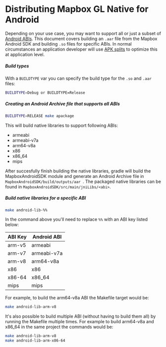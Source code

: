 # Distributing Mapbox GL Native for Android

Depending on your use case, you may want to support all or just a subset of [Android ABIs](http://developer.android.com/ndk/guides/abis.html). This document covers building an `.aar` file from the Mapbox Android SDK and building `.so` files for specific ABIs. In normal circumstances an application developer will use [APK splits](https://developer.android.com/studio/build/configure-apk-splits.html) to optimize this at application level.

##### Build types

With a `BUILDTYPE` var you can specify the build type for the `.so` and `.aar` files:

```bash
BUILDTYPE=Debug or BUILDTYPE=Release
```

##### Creating an Android Archive file that supports all ABIs

```sh
BUILDTYPE=RELEASE make apackage
```

This will build native libraries to support following ABIs:
- armeabi
- armeabi-v7a
- arm64-v8a
- x86
- x86_64
- mips

After succesfully finish building the native libraries, gradle will build the MapboxAndroidSDK module and generate an Android Archive file in `MapboxAndroidSDK/build/outputs/aar `. The packaged native libraries can be found in `MapboxAndroidSDK/src/main/jniLibs/<abi>`.

##### Build native libraries for a specific ABI

```sh
make android-lib-%%
```

In the command above you'll need to replace `%%` with an ABI key listed below:

| ABI Key | Android ABI |
| ------- | ----------- |
| arm-v5  | armeabi     |
| arm-v7  | armeabi-v7a |
| arm-v8  | arm64-v8a   |
| x86     | x86         |
| x86-64  | x86_64      |
| mips    | mips        |

For example, to build the arm64-v8a ABI the Makefile target would be:

```sh
make android-lib-arm-v8
```

It's also possible to build multiple ABI (without having to build them all) by running the Makefile multiple times.  For example to build arm64-v8a and x86_64 in the same project the commands would be:

```sh
make android-lib-arm-v8
make android-lib-arm-x86-64
```

